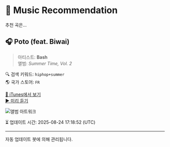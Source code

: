 
# 🎵 Music Recommendation

추천 곡은...

## 🎧 Poto (feat. Biwai)  
> 아티스트: **Bash**  
> 앨범: _Summer Time, Vol. 2_  

🔍 검색 키워드: `hiphop+summer`  
🌎 국가 스토어: `FR`

[🔗 iTunes에서 보기](https://music.apple.com/fr/album/poto-feat-biwai/998382054?i=998382064&uo=4)  
[▶️ 미리 듣기](https://audio-ssl.itunes.apple.com/itunes-assets/AudioPreview125/v4/97/91/7d/97917dac-e8fd-1374-e162-15cecf92f985/mzaf_13845595826967409443.plus.aac.p.m4a)

![앨범 아트워크](https://is1-ssl.mzstatic.com/image/thumb/Music124/v4/0d/e8/57/0de857e0-8633-a408-b53a-1cd02fa7c7f6/3700735806546.png/100x100bb.jpg)

⏳ 업데이트 시간: 2025-08-24 17:18:52 (UTC)

---
자동 업데이트 봇에 의해 관리됩니다.

